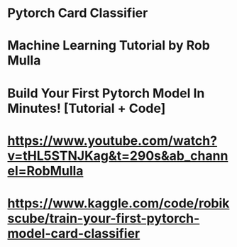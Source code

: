 # Pytorch Card Classifier
# Machine Learning Tutorial by Rob Mulla
# Build Your First Pytorch Model In Minutes! [Tutorial + Code]
# https://www.youtube.com/watch?v=tHL5STNJKag&t=290s&ab_channel=RobMulla
# https://www.kaggle.com/code/robikscube/train-your-first-pytorch-model-card-classifier
